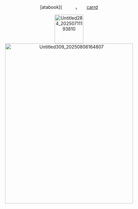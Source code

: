 　　<div align="center">[atabook](　　　。　　[carrd](https://chocolanii.carrd.co/)
  
<div align="center"> <img width="90" height="90" alt="Untitled284_20250711193810" src="https://github.com/user-attachments/assets/86bc6589-54c6-43db-a391-262b926448c2" />


<div align="center"> <img width="400" height="500" alt="Untitled309_20250806164807" src="https://github.com/user-attachments/assets/b1aeff83-bb49-49c9-82eb-5523f70d78f2" />
